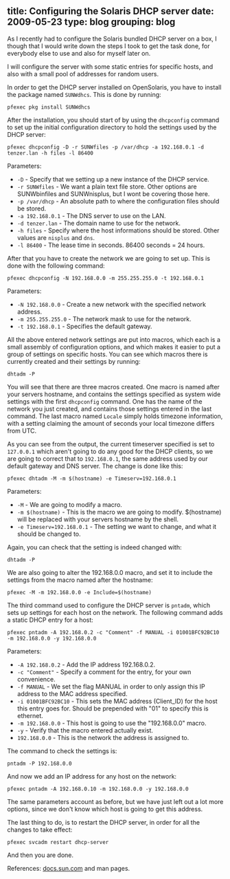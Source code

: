 title: Configuring the Solaris DHCP server
date: 2009-05-23
type: blog
grouping: blog
---
As I recently had to configure the Solaris bundled DHCP server on a box, I though that I would write down the steps I took to get the task done, for everybody else to use and also for myself later on.

I will configure the server with some static entries for specific hosts, and also with a small pool of addresses for random users.

In order to get the DHCP server installed on OpenSolaris, you have to install the package named `SUNWdhcs`. This is done by running:

    pfexec pkg install SUNWdhcs

After the installation, you should start of by using the `dhcpconfig` command to set up the initial configuration directory to hold the settings used by the DHCP server:

    pfexec dhcpconfig -D -r SUNWfiles -p /var/dhcp -a 192.168.0.1 -d tenzer.lan -h files -l 86400

Parameters:

- `-D` - Specify that we setting up a new instance of the DHCP service.
- `-r SUNWfiles` - We want a plain text file store. Other options are SUNWbinfiles and SUNWnisplus, but I wont be covering those here.
- `-p /var/dhcp` - An absolute path to where the configuration files should be stored.
- `-a 192.168.0.1` - The DNS server to use on the LAN.
- `-d tenzer.lan` - The domain name to use for the network.
- `-h files` - Specify where the host informations should be stored. Other values are `nisplus` and `dns`.
- `-l 86400` - The lease time in seconds. 86400 seconds = 24 hours.

After that you have to create the network we are going to set up. This is done with the following command:

    pfexec dhcpconfig -N 192.168.0.0 -m 255.255.255.0 -t 192.168.0.1

Parameters:

- `-N 192.168.0.0` - Create a new network with the specified network address.
- `-m 255.255.255.0` - The network mask to use for the network.
- `-t 192.168.0.1` - Specifies the default gateway.

All the above entered network settings are put into macros, which each is a small assembly of configuration options, and which makes it easier to put a group of settings on specific hosts. You can see which macros there is currently created and their settings by running:

    dhtadm -P

You will see that there are three macros created. One macro is named after your servers hostname, and contains the settings specified as system wide settings with the first `dhcpconfig` command.
One has the name of the network you just created, and contains those settings entered in the last command.
The last macro named `Locale` simply holds timezone information, with a setting claiming the amount of seconds your local timezone differs from UTC.

As you can see from the output, the current timeserver specified is set to `127.0.0.1` which aren't going to do any good for the DHCP clients, so we are going to correct that to `192.168.0.1`, the same address used by our default gateway and DNS server. The change is done like this:

    pfexec dhtadm -M -m $(hostname) -e Timeserv=192.168.0.1

Parameters:

- `-M` - We are going to modify a macro.
- `-m $(hostname)` - This is the macro we are going to modify. $(hostname) will be replaced with your servers hostname by the shell.
- `-e Timeserv=192.168.0.1` - The setting we want to change, and what it should be changed to.

Again, you can check that the setting is indeed changed with:

    dhtadm -P

We are also going to alter the 192.168.0.0 macro, and set it to include the settings from the macro named after the hostname:

    pfexec -M -m 192.168.0.0 -e Include=$(hostname)

The third command used to configure the DHCP server is `pntadm`, which sets up settings for each host on the network. The following command adds a static DHCP entry for a host:

    pfexec pntadm -A 192.168.0.2 -c "Comment" -f MANUAL -i 01001BFC92BC10 -m 192.168.0.0 -y 192.168.0.0

Parameters:

- `-A 192.168.0.2` - Add the IP address 192.168.0.2.
- `-c "Comment"` - Specify a comment for the entry, for your own convenience.
- `-f MANUAL` - We set the flag MANUAL in order to only assign this IP address to the MAC address specified.
- `-i 01001BFC92BC10` - This sets the MAC address (Client_ID) for the host this entry goes for. Should be prepended with "01" to specify this is ethernet.
- `-m 192.168.0.0` - This host is going to use the "192.168.0.0" macro.
- `-y` - Verify that the macro entered actually exist.
- `192.168.0.0` - This is the network the address is assigned to.

The command to check the settings is:

    pntadm -P 192.168.0.0

And now we add an IP address for any host on the network:

    pfexec pntadm -A 192.168.0.10 -m 192.168.0.0 -y 192.168.0.0

The same parameters account as before, but we have just left out a lot more options, since we don't know which host is going to get this address.

The last thing to do, is to restart the DHCP server, in order for all the changes to take effect:

    pfexec svcadm restart dhcp-server

And then you are done.

References: [docs.sun.com](http://docs.sun.com/app/docs/doc/816-4554/dhcptm-1?a=view) and man pages.
